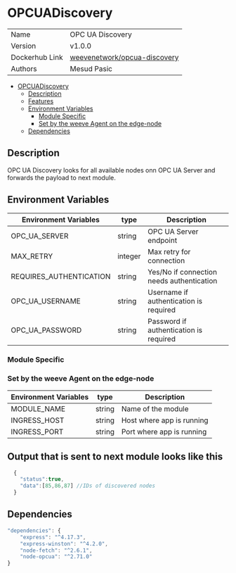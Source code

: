# OPCUADiscovery

|                |                                                                                       |
| -------------- | ------------------------------------------------------------------------------------- |
| Name           | OPC UA Discovery                                                                      |
| Version        | v1.0.0                                                                                |
| Dockerhub Link | [weevenetwork/opcua-discovery](https://hub.docker.com/r/weevenetwork/opcua-discovery) |
| Authors        | Mesud Pasic                                                                           |

- [OPCUADiscovery](#OPCUADiscovery)
  - [Description](#description)
  - [Features](#features)
  - [Environment Variables](#environment-variables)
    - [Module Specific](#module-specific)
    - [Set by the weeve Agent on the edge-node](#set-by-the-weeve-agent-on-the-edge-node)
  - [Dependencies](#dependencies)

## Description

OPC UA Discovery looks for all available nodes onn OPC UA Server and forwards the payload to next module.

## Environment Variables

| Environment Variables   | type    | Description                               |
| ----------------------- | ------- | ----------------------------------------- |
| OPC_UA_SERVER           | string  | OPC UA Server endpoint                    |
| MAX_RETRY               | integer | Max retry for connection                  |
| REQUIRES_AUTHENTICATION | string  | Yes/No if connection needs authentication |
| OPC_UA_USERNAME         | string  | Username if authentication is required    |
| OPC_UA_PASSWORD         | string  | Password if authentication is required    |

### Module Specific

### Set by the weeve Agent on the edge-node

| Environment Variables | type   | Description               |
| --------------------- | ------ | ------------------------- |
| MODULE_NAME           | string | Name of the module        |
| INGRESS_HOST          | string | Host where app is running |
| INGRESS_PORT          | string | Port where app is running |

## Output that is sent to next module looks like this

```js
  {
    "status":true,
    "data":[85,86,87] //IDs of discovered nodes
  }
```

## Dependencies

```js
"dependencies": {
    "express": "^4.17.3",
    "express-winston": "^4.2.0",
    "node-fetch": "^2.6.1",
    "node-opcua": "^2.71.0"
}
```
